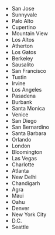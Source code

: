 * San Jose
* Sunnyvale
* Palo Alto
* Cupertino
* Mountain View
* Los Altos
* Atherton
* Los Gatos
* Berkeley
* Sausalito
* San Francisco
* Tustin
* Irvine
* Los Angeles
* Pasadena
* Burbank
* Santa Monica
* Venice
* San Diego
* San Bernardino
* Santa Barbara
* Orlando
* London
* Bloomington
* Las Vegas
* Charlotte
* Atlanta
* New Delhi
* Chandigarh
* Agra
* Maui
* Oahu
* Denver
* New York City
* D.C.
* Seattle
